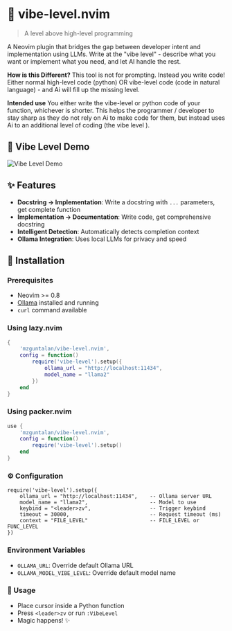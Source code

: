 # 🌊 vibe-level.nvim

> A level above high-level programming

A Neovim plugin that bridges the gap between developer intent and implementation using LLMs. Write at the "vibe level" - describe what you want or implement what you need, and let AI handle the rest.

**How is this Different?** This tool is not for prompting. Instead you write code! Either normal high-level code (python) OR vibe-level code (code in natural language) - and Ai will fill up the missing level. 

**Intended use** You either write the vibe-level or python code of your function, whichever is shorter. This helps the programmer / developer to stay sharp as they do not rely on Ai to make code for them, but instead uses Ai to an additional level of coding (the vibe level ).


## 🎥 Vibe Level Demo

![Vibe Level Demo](https://github.com/mzguntalan/media_for_other_repo/blob/main/vibe_level/vibe_level_demo.gif?raw=true)


## ✨ Features

- **Docstring → Implementation**: Write a docstring with `...` parameters, get complete function
- **Implementation → Documentation**: Write code, get comprehensive docstring
- **Intelligent Detection**: Automatically detects completion context
- **Ollama Integration**: Uses local LLMs for privacy and speed

## 🚀 Installation

### Prerequisites

- Neovim >= 0.8
- [Ollama](https://ollama.ai) installed and running
- `curl` command available

### Using lazy.nvim

```lua
{
    'mzguntalan/vibe-level.nvim',
    config = function()
        require('vibe-level').setup({
            ollama_url = "http://localhost:11434",
            model_name = "llama2"
        })
    end
}
```

### Using packer.nvim

```lua
use {
    'mzguntalan/vibe-level.nvim',
    config = function()
        require('vibe-level').setup()
    end
}
```

### ⚙️ Configuration

```
require('vibe-level').setup({
    ollama_url = "http://localhost:11434",    -- Ollama server URL
    model_name = "llama2",                    -- Model to use
    keybind = "<leader>zv",                   -- Trigger keybind
    timeout = 30000,                          -- Request timeout (ms)
    context = "FILE_LEVEL"                    -- FILE_LEVEL or FUNC_LEVEL
})
```

### Environment Variables

- `OLLAMA_URL`: Override default Ollama URL
- `OLLAMA_MODEL_VIBE_LEVEL`: Override default model name

### 🎯 Usage

- Place cursor inside a Python function
- Press `<leader>zv` or run `:VibeLevel`
- Magic happens! ✨
